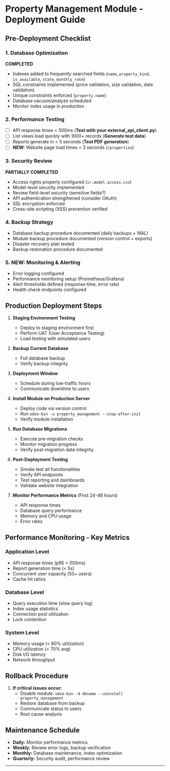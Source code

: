 # Property Management Module - Deployment Guide

## Pre-Deployment Checklist

### 1. Database Optimization 
**COMPLETED**

- Indexes added to frequently searched fields (`name`, `property_kind`, `is_available`, `state`, `monthly_rate`)
- SQL constraints implemented (price validation, size validation, date validation)
- Unique constraints enforced (`property.name`)
- Database vacuum/analyze scheduled
- Monitor index usage in production

### 2. Performance Testing
- [ ] API response times < 500ms (**Test with your external_api_client.py**)
- [ ] List views load quickly with 1000+ records (**Generate test data**)
- [ ] Reports generate in < 5 seconds (**Test PDF generation**)
- [ ] **NEW:** Website page load times < 3 seconds (`/properties`)

### 3. Security Review 
**PARTIALLY COMPLETED**
- Access rights properly configured (`ir.model.access.csv`)
-  Model-level security implemented
-  Review field-level security (sensitive fields?)
-  API authentication strengthened (consider OAuth)
-  SSL encryption enforced
-  Cross-site scripting (XSS) prevention verified

### 4. Backup Strategy
- Database backup procedure documented (daily backups + WAL)
-  Module backup procedure documented (version control + exports)
-  Disaster recovery plan tested
-  Backup restoration procedure documented

### 5. **NEW:** Monitoring & Alerting
-  Error logging configured
-  Performance monitoring setup (Prometheus/Grafana)
- Alert thresholds defined (response time, error rate)
-  Health check endpoints configured

## Production Deployment Steps

1. **Staging Environment Testing**
   -  Deploy to staging environment first
   -  Perform UAT (User Acceptance Testing)
   -  Load testing with simulated users

2. **Backup Current Database**
   -  Full database backup
   -  Verify backup integrity

3. **Deployment Window**
   -  Schedule during low-traffic hours
   -  Communicate downtime to users

4. **Install Module on Production Server**
   -  Deploy code via version control
   - Run `odoo-bin -u property_management --stop-after-init`
   -  Verify module installation

5. **Run Database Migrations**
   -  Execute pre-migration checks
   -  Monitor migration progress
   -  Verify post-migration data integrity

6. **Post-Deployment Testing**
   -  Smoke test all functionalities
   -  Verify API endpoints
   - Test reporting and dashboards
   -  Validate website integration

7. **Monitor Performance Metrics** (First 24-48 hours)
   -  API response times
   -  Database query performance
   -  Memory and CPU usage
   -  Error rates

## Performance Monitoring - Key Metrics

### Application Level
- API response times (p95 < 500ms)
- Report generation time (< 5s)
- Concurrent user capacity (50+ users)
- Cache hit ratios

### Database Level  
- Query execution time (slow query log)
- Index usage statistics
- Connection pool utilization
- Lock contention

### System Level
- Memory usage (< 80% utilization)
- CPU utilization (< 70% avg)
- Disk I/O latency
- Network throughput

## Rollback Procedure

1. **If critical issues occur:**
   -  Disable module: `odoo-bin -d dbname --uninstall property_management`
   -  Restore database from backup
   -  Communicate status to users
   -  Root cause analysis

## Maintenance Schedule

- **Daily:** Monitor performance metrics
- **Weekly:** Review error logs, backup verification
- **Monthly:** Database maintenance, index optimization
- **Quarterly:** Security audit, performance review

---

[//]: # (**Deployment Sign-off:**)

[//]: # ()
[//]: # (Deployed by: _________________________)

[//]: # (Date: _______________)

[//]: # (Status:  Production Ready)
